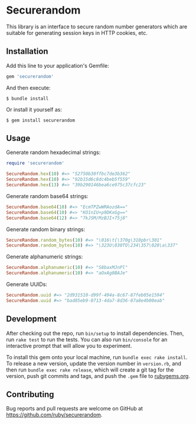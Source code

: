 # Securerandom

This library is an interface to secure random number generators which are
suitable for generating session keys in HTTP cookies, etc.

## Installation

Add this line to your application's Gemfile:

```ruby
gem 'securerandom'
```

And then execute:

    $ bundle install

Or install it yourself as:

    $ gem install securerandom

## Usage

Generate random hexadecimal strings:

```ruby
require 'securerandom'

SecureRandom.hex(10) #=> "52750b30ffbc7de3b362"
SecureRandom.hex(10) #=> "92b15d6c8dc4beb5f559"
SecureRandom.hex(13) #=> "39b290146bea6ce975c37cfc23"
```

Generate random base64 strings:

```ruby
SecureRandom.base64(10) #=> "EcmTPZwWRAozdA=="
SecureRandom.base64(10) #=> "KO1nIU+p9DKxGg=="
SecureRandom.base64(12) #=> "7kJSM/MzBJI+75j8"
```

Generate random binary strings:

```ruby
SecureRandom.random_bytes(10) #=> "\016\t{\370g\310pbr\301"
SecureRandom.random_bytes(10) #=> "\323U\030TO\234\357\020\a\337"
```

Generate alphanumeric strings:

```ruby
SecureRandom.alphanumeric(10) #=> "S8baxMJnPl"
SecureRandom.alphanumeric(10) #=> "aOxAg8BAJe"
```

Generate UUIDs:

```ruby
SecureRandom.uuid #=> "2d931510-d99f-494a-8c67-87feb05e1594"
SecureRandom.uuid #=> "bad85eb9-0713-4da7-8d36-07a8e4b00eab"
```

## Development

After checking out the repo, run `bin/setup` to install dependencies. Then, run `rake test` to run the tests. You can also run `bin/console` for an interactive prompt that will allow you to experiment.

To install this gem onto your local machine, run `bundle exec rake install`. To release a new version, update the version number in `version.rb`, and then run `bundle exec rake release`, which will create a git tag for the version, push git commits and tags, and push the `.gem` file to [rubygems.org](https://rubygems.org).

## Contributing

Bug reports and pull requests are welcome on GitHub at https://github.com/ruby/securerandom.

